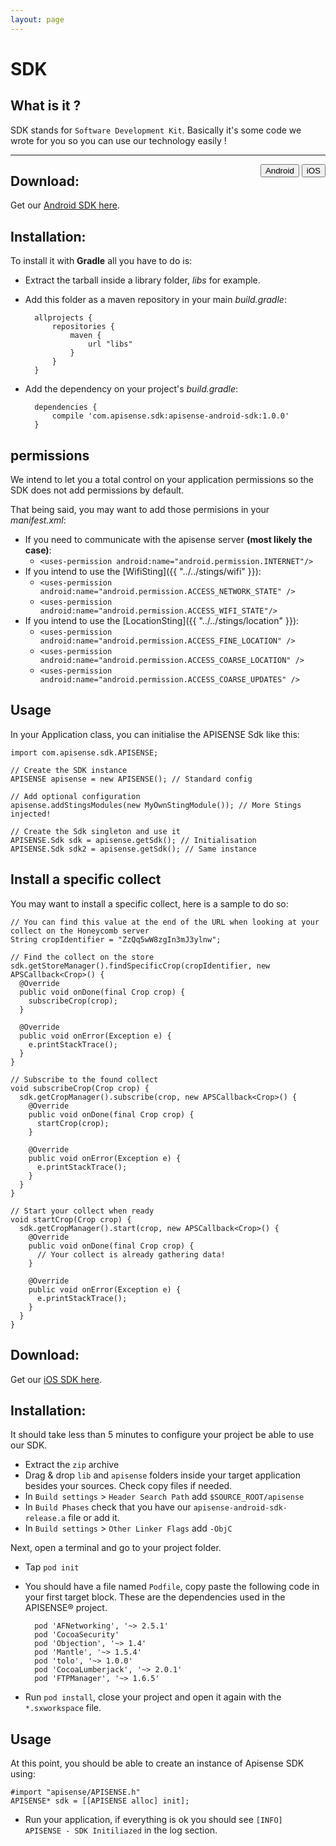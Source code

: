 ```yaml
---
layout: page
---
```


<script type="text/javascript" src="../../../../scripts/get.js"></script>

# SDK

## What is it ?

SDK stands for `Software Development Kit`. Basically it's some code we wrote for you so you can use our technology easily !

<hr/>

<div style="float:right">
<button onClick="displayAndroid()" type="button" class="btn btn-primary navbar-btn" id="android-btn">Android</button>
<button onClick="displayIOS()" type="button" class="btn btn-default navbar-btn" id="ios-btn">iOS</button>
</div>

<div id="show-android" markdown="1">

## Download: 

Get our [Android SDK here](../../get/apisense-android-sdk.tgz).

## Installation:

To install it with __Gradle__ all you have to do is:

- Extract the tarball inside a library folder, _libs_ for example.
- Add this folder as a maven repository in your main _build.gradle_:

        allprojects {
            repositories {
                maven {
                    url "libs"
                }
            }
        }

- Add the dependency on your project's _build.gradle_:

        dependencies {
            compile 'com.apisense.sdk:apisense-android-sdk:1.0.0'
        }

## permissions

We intend to let you a total control on your application permissions so the SDK does not add permissions by default.

That being said, you may want to add those permisions in your _manifest.xml_:

- If you need to communicate with the apisense server __(most likely the case)__:
    - `<uses-permission android:name="android.permission.INTERNET"/>`
-  If you intend to use the [WifiSting]({{ "../../stings/wifi" }}):
    - `<uses-permission android:name="android.permission.ACCESS_NETWORK_STATE" />`
    - `<uses-permission android:name="android.permission.ACCESS_WIFI_STATE"/>`
- If you intend to use the [LocationSting]({{ "../../stings/location" }}):
    - `<uses-permission android:name="android.permission.ACCESS_FINE_LOCATION" />`
    - `<uses-permission android:name="android.permission.ACCESS_COARSE_LOCATION" />`
    - `<uses-permission android:name="android.permission.ACCESS_COARSE_UPDATES" />`


## Usage

In your Application class, you can initialise the APISENSE Sdk like this:

    import com.apisense.sdk.APISENSE;

    // Create the SDK instance
    APISENSE apisense = new APISENSE(); // Standard config

    // Add optional configuration
    apisense.addStingsModules(new MyOwnStingModule()); // More Stings injected!

    // Create the Sdk singleton and use it
    APISENSE.Sdk sdk = apisense.getSdk(); // Initialisation
    APISENSE.Sdk sdk2 = apisense.getSdk(); // Same instance

## Install a specific collect

You may want to install a specific collect, here is a sample to do so:

    // You can find this value at the end of the URL when looking at your collect on the Honeycomb server
    String cropIdentifier = "ZzQq5wW8zgIn3mJ3ylnw";

    // Find the collect on the store
    sdk.getStoreManager().findSpecificCrop(cropIdentifier, new APSCallback<Crop>() {
      @Override
      public void onDone(final Crop crop) {
        subscribeCrop(crop);
      }

      @Override
      public void onError(Exception e) {
        e.printStackTrace();
      }
    }

    // Subscribe to the found collect
    void subscribeCrop(Crop crop) {
      sdk.getCropManager().subscribe(crop, new APSCallback<Crop>() {
        @Override
        public void onDone(final Crop crop) {
          startCrop(crop);
        }

        @Override
        public void onError(Exception e) {
          e.printStackTrace();
        }
      }
    }

    // Start your collect when ready
    void startCrop(Crop crop) {
      sdk.getCropManager().start(crop, new APSCallback<Crop>() {
        @Override
        public void onDone(final Crop crop) {
          // Your collect is already gathering data!
        }

        @Override
        public void onError(Exception e) {
          e.printStackTrace();
        }
      }
    }
</div>

<div id="show-ios" markdown="1"> 

## Download: 

Get our [iOS SDK here](../../get/apisense-ios-sdk-release.zip).

## Installation:

It should take less than 5 minutes to configure your project be able to use our SDK.

- Extract the `zip` archive
- Drag &amp; drop `lib` and `apisense` folders inside your target application besides your sources. Check copy files if needed.
- In `Build settings` > `Header Search Path` add `$SOURCE_ROOT/apisense`
- In `Build Phases` check that you have our `apisense-android-sdk-release.a` file or add it.
- In `Build settings` > `Other Linker Flags` add `-ObjC`

Next, open a terminal and go to your project folder.

- Tap `pod init`
- You should have a file named `Podfile`, copy paste the following code in your first target block. These are the dependencies used in the APISENSE® project.

        pod 'AFNetworking', '~> 2.5.1'
        pod 'CocoaSecurity'
        pod 'Objection', '~> 1.4'
        pod 'Mantle', '~> 1.5.4'
        pod 'tolo', '~> 1.0.0'
        pod 'CocoaLumberjack', '~> 2.0.1'
        pod 'FTPManager', '~> 1.6.5'

- Run `pod install`, close your project and open it again with the `*.sxworkspace` file.

## Usage

At this point, you should be able to create an instance of Apisense SDK using:

	#import "apisense/APISENSE.h"
	APISENSE* sdk = [[APISENSE alloc] init];

- Run your application, if everything is ok you should see `[INFO]	APISENSE - SDK Initiliazed` in the log section.

</div>
